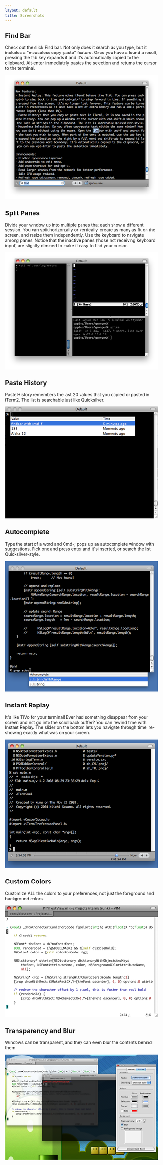 ```yaml
---
layout: default
title: Screenshots
---
```


## Find Bar

Check out the slick Find bar. Not only does it search as you type, but it
includes a "mouseless copy-paste" feature. Once you have a found a result,
pressing the tab key expands it and it's automatically copied to the
clipboard. Alt-enter immediately pastes the selection and returns the cursor
to the terminal.

![iTerm2 with Find Bar](/images/screen-shots/find-bar.png)

## Split Panes

Divide your window up into multiple panes that each show a different session.
You can split horizontally or vertically, create as many as fit on the
screen, and resize them independently. Use the keyboard to navigate among
panes. Notice that the inactive panes (those not receiving keyboard input)
are slightly dimmed to make it easy to find your cursor.

![iTerm2 Window with Split Panes](/images/screen-shots/split-panes.png)

## Paste History

Paste History remembers the last 20 values that you copied or pasted in
iTerm2. The list is searchable just like Quicksilver.

![iTerm2 Showing Paste History](/images/screen-shots/paste-history.png)

## Autocomplete

Type the start of a word and Cmd-; pops up an autocomplete window with
suggestions. Pick one and press enter and it's inserted, or search the
list Quicksilver-style.

![iTerm2 Showing Autocomplete](/images/screen-shots/autocomplete.png)

## Instant Replay

It's like TiVo for your terminal! Ever had something disappear from your
screen and not go into the scrollback buffer? You can rewind time with
Instant Replay. The slider on the bottom lets you navigate through time,
re-showing exactly what was on your screen.

![iTerm2 Showing Instant Replay](/images/screen-shots/instant-replay.png)

## Custom Colors

Customize ALL the colors to your preferences, not just the foreground
and background colors.

![iTerm2 Window in Green and White](/images/screen-shots/custom-colors.png)

## Transparency and Blur

Windows can be transparent, and they can even blur the contents behind them.

![iTerm2 Windows with Transparency and Blur](/images/screen-shots/transparency-and-blur.png)
